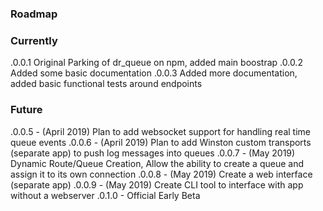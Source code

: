 ### Roadmap

### Currently
.0.0.1 Original Parking of dr_queue on npm, added main boostrap
.0.0.2 Added some basic documentation
.0.0.3 Added more documentation, added basic functional tests around endpoints

### Future
.0.0.5 - (April 2019) Plan to add websocket support for handling real time queue events
.0.0.6 - (April 2019) Plan to add Winston custom transports (separate app) to push log messages into queues
.0.0.7 - (May 2019) Dynamic Route/Queue Creation, Allow the ability to create a queue and assign it to its own connection
.0.0.8 - (May 2019) Create a web interface (separate app)
.0.0.9 - (May 2019) Create CLI tool to interface with app without a webserver
.0.1.0 - Official Early Beta
